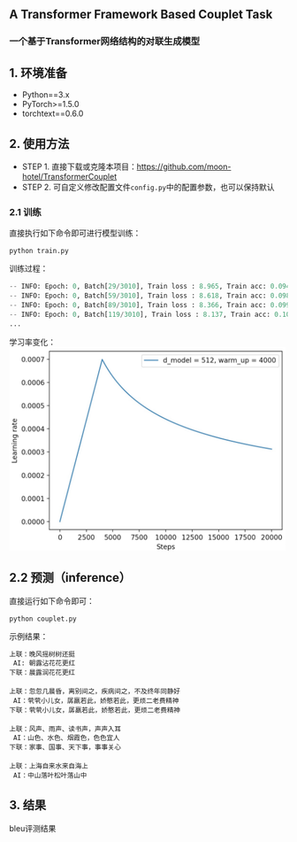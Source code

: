 ## A Transformer Framework Based Couplet Task
### 一个基于Transformer网络结构的对联生成模型



## 1. 环境准备
* Python==3.x
* PyTorch>=1.5.0
* torchtext==0.6.0

## 2. 使用方法
* STEP 1. 直接下载或克隆本项目：https://github.com/moon-hotel/TransformerCouplet
* STEP 2. 可自定义修改配置文件`config.py`中的配置参数，也可以保持默认
### 2.1 训练
直接执行如下命令即可进行模型训练：
```
python train.py
```
训练过程：
```python
-- INFO: Epoch: 0, Batch[29/3010], Train loss : 8.965, Train acc: 0.094
-- INFO: Epoch: 0, Batch[59/3010], Train loss : 8.618, Train acc: 0.098
-- INFO: Epoch: 0, Batch[89/3010], Train loss : 8.366, Train acc: 0.099
-- INFO: Epoch: 0, Batch[119/3010], Train loss : 8.137, Train acc: 0.109
...
```
学习率变化：
<img src = "imgs/learning_rate.jpg" width="500" >


## 2.2 预测（inference）
直接运行如下命令即可：

```
python couplet.py
```

示例结果：

```python
上联：晚风摇树树还挺
 AI: 朝露沾花花更红
下联：晨露润花花更红

上联：忽忽几晨昏，离别间之，疾病间之，不及终年同静好
 AI：茕茕小儿女，孱羸若此，娇憨若此，更烦二老费精神
下联：茕茕小儿女，孱羸若此，娇憨若此，更烦二老费精神

上联：风声、雨声、读书声，声声入耳
 AI：山色、水色、烟霞色，色色宜人
下联：家事、国事、天下事，事事关心

上联：上海自来水来自海上
 AI：中山落叶松叶落山中
```
## 3. 结果
bleu评测结果


